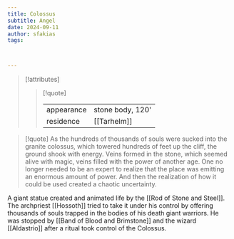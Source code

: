```yaml
---
title: Colossus
subtitle: Angel
date: 2024-09-11
author: sfakias
tags:



---
```

> [!attributes]
> 
> > [!quote]
> >
> > | | |
> > | --- | --- |
> > | appearance | stone body, 120' |
> > | residence | [[Tarhelm]] |


> [!quote] 
> As the hundreds of thousands of souls were sucked into the granite colossus, which towered hundreds of feet up the cliff, the ground shook with energy. Veins formed in the stone, which seemed alive with magic, veins filled with the power of another age. One no longer needed to be an expert to realize that the place was emitting an enormous amount of power. And then the realization of how it could be used created a chaotic uncertainty.

A giant statue created and animated life by the [[Rod of Stone and Steel]]. The archpriest [[Hossoth]] tried to take it under his control by offering thousands of souls trapped in the bodies of his death giant warriors. He was stopped by [[Band of Blood and Brimstone]] and the wizard [[Aldastrio]] after a ritual took control of the Colossus.